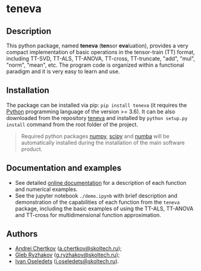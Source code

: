 # teneva


## Description

This python package, named **teneva** (**ten**sor **eva**luation), provides a very compact implementation of basic operations in the tensor-train (TT) format, including TT-SVD, TT-ALS, TT-ANOVA, TT-cross, TT-truncate, "add", "mul", "norm", "mean", etc. The program code is organized within a functional paradigm and it is very easy to learn and use.


## Installation

The package can be installed via pip: `pip install teneva` (it requires the [Python](https://www.python.org) programming language of the version >= 3.6). It can be also downloaded from the repository [teneva](https://github.com/AndreiChertkov/teneva) and installed by `python setup.py install` command from the root folder of the project.

> Required python packages [numpy](https://numpy.org), [scipy](https://www.scipy.org) and [numba](https://github.com/numba/numba) will be automatically installed during the installation of the main software product.


## Documentation and examples

- See detailed [online documentation](teneva.readthedocs.io) for a description of each function and numerical examples.
- See the jupyter notebook `./demo.ipynb` with brief description and demonstration of the capabilities of each function from the `teneva` package, including the basic examples of using the TT-ALS, TT-ANOVA and TT-cross for multidimensional function approximation.


## Authors

- [Andrei Chertkov](https://github.com/AndreiChertkov) (a.chertkov@skoltech.ru);
- [Gleb Ryzhakov](https://github.com/G-Ryzhakov) (g.ryzhakov@skoltech.ru);
- [Ivan Oseledets](https://github.com/oseledets) (i.oseledets@skoltech.ru).
